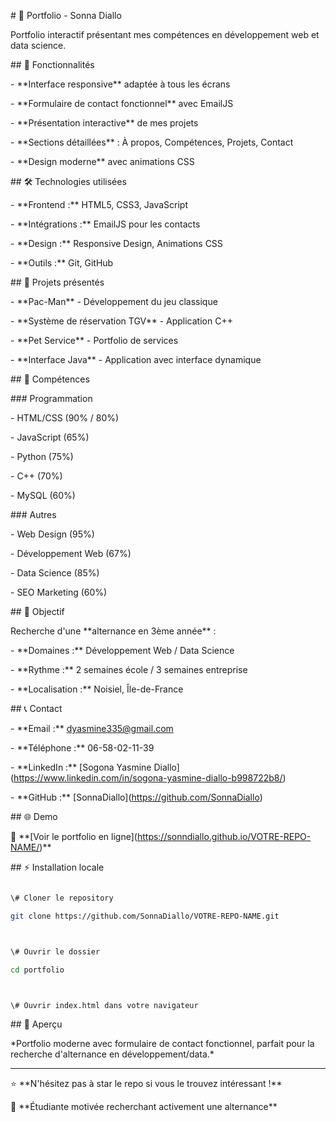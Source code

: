 \# 🌟 Portfolio - Sonna Diallo



Portfolio interactif présentant mes compétences en développement web et data science.



\## 🚀 Fonctionnalités



\- \*\*Interface responsive\*\* adaptée à tous les écrans

\- \*\*Formulaire de contact fonctionnel\*\* avec EmailJS

\- \*\*Présentation interactive\*\* de mes projets

\- \*\*Sections détaillées\*\* : À propos, Compétences, Projets, Contact

\- \*\*Design moderne\*\* avec animations CSS



\## 🛠️ Technologies utilisées



\- \*\*Frontend :\*\* HTML5, CSS3, JavaScript

\- \*\*Intégrations :\*\* EmailJS pour les contacts

\- \*\*Design :\*\* Responsive Design, Animations CSS

\- \*\*Outils :\*\* Git, GitHub



\## 📁 Projets présentés



\- \*\*Pac-Man\*\* - Développement du jeu classique

\- \*\*Système de réservation TGV\*\* - Application C++

\- \*\*Pet Service\*\* - Portfolio de services

\- \*\*Interface Java\*\* - Application avec interface dynamique



\## 💼 Compétences



\### Programmation

\- HTML/CSS (90% / 80%)

\- JavaScript (65%)

\- Python (75%)

\- C++ (70%)

\- MySQL (60%)



\### Autres

\- Web Design (95%)

\- Développement Web (67%)

\- Data Science (85%)

\- SEO Marketing (60%)



\## 🎯 Objectif



Recherche d'une \*\*alternance en 3ème année\*\* :

\- \*\*Domaines :\*\* Développement Web / Data Science

\- \*\*Rythme :\*\* 2 semaines école / 3 semaines entreprise

\- \*\*Localisation :\*\* Noisiel, Île-de-France



\## 📞 Contact



\- \*\*Email :\*\* dyasmine335@gmail.com

\- \*\*Téléphone :\*\* 06-58-02-11-39

\- \*\*LinkedIn :\*\* \[Sogona Yasmine Diallo](https://www.linkedin.com/in/sogona-yasmine-diallo-b998722b8/)

\- \*\*GitHub :\*\* \[SonnaDiallo](https://github.com/SonnaDiallo)



\## 🌐 Demo



🔗 \*\*\[Voir le portfolio en ligne](https://sonndiallo.github.io/VOTRE-REPO-NAME/)\*\*



\## ⚡ Installation locale



```bash

\# Cloner le repository

git clone https://github.com/SonnaDiallo/VOTRE-REPO-NAME.git



\# Ouvrir le dossier

cd portfolio



\# Ouvrir index.html dans votre navigateur

```



\## 📸 Aperçu



\*Portfolio moderne avec formulaire de contact fonctionnel, parfait pour la recherche d'alternance en développement/data.\*



---



⭐ \*\*N'hésitez pas à star le repo si vous le trouvez intéressant !\*\*



💼 \*\*Étudiante motivée recherchant activement une alternance\*\*


